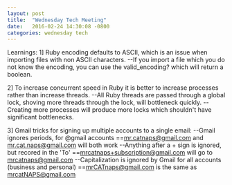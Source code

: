 ```yaml
---
layout: post
title:  "Wednesday Tech Meeting"
date:   2016-02-24 14:30:08 -0800
categories: wednesday tech
---
```


Learnings:
1] Ruby encoding defaults to ASCII, which is an issue when importing files with non ASCII characters.
--If you import a file which you do not know the encoding, you can use the valid_encoding? which will return a boolean.

2] To increase concurrent speed in Ruby it is better to increase processes rather than increase threads.
--All Ruby threads are passed through a global lock, shoving more threads through the lock, will bottleneck quickly.
--Creating more processes will produce more locks which shouldn't have significant bottlenecks.

3] Gmail tricks for signing up multiple accounts to a single email:
--Gmail ignores periods, for @gmail accounts
==mr.catnaps@gmail.com and mr.cat.naps@gmail.com will both work
--Anything after a + sign is ignored, but recored in the 'To'
==mrcatnaps+subscription@gmail.com will go to mrcatnaps@gmail.com
--Capitalization is ignored by Gmail for all accounts (business and personal)
==mrCATnaps@gmail.com is the same as mrcatNAPS@gmail.com
